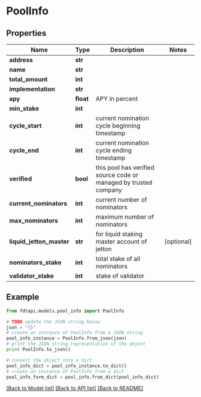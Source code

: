 # PoolInfo


## Properties
Name | Type | Description | Notes
------------ | ------------- | ------------- | -------------
**address** | **str** |  | 
**name** | **str** |  | 
**total_amount** | **int** |  | 
**implementation** | **str** |  | 
**apy** | **float** | APY in percent | 
**min_stake** | **int** |  | 
**cycle_start** | **int** | current nomination cycle beginning timestamp | 
**cycle_end** | **int** | current nomination cycle ending timestamp | 
**verified** | **bool** | this pool has verified source code or managed by trusted company | 
**current_nominators** | **int** | current number of nominators | 
**max_nominators** | **int** | maximum number of nominators | 
**liquid_jetton_master** | **str** | for liquid staking master account of jetton | [optional] 
**nominators_stake** | **int** | total stake of all nominators | 
**validator_stake** | **int** | stake of validator | 

## Example

```python
from fdtapi.models.pool_info import PoolInfo

# TODO update the JSON string below
json = "{}"
# create an instance of PoolInfo from a JSON string
pool_info_instance = PoolInfo.from_json(json)
# print the JSON string representation of the object
print PoolInfo.to_json()

# convert the object into a dict
pool_info_dict = pool_info_instance.to_dict()
# create an instance of PoolInfo from a dict
pool_info_form_dict = pool_info.from_dict(pool_info_dict)
```
[[Back to Model list]](../README.md#documentation-for-models) [[Back to API list]](../README.md#documentation-for-api-endpoints) [[Back to README]](../README.md)


